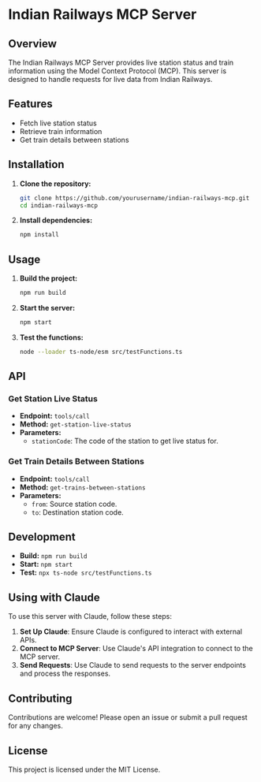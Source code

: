 # Indian Railways MCP Server

## Overview

The Indian Railways MCP Server provides live station status and train information using the Model Context Protocol (MCP). This server is designed to handle requests for live data from Indian Railways.

## Features

- Fetch live station status
- Retrieve train information
- Get train details between stations

## Installation

1. **Clone the repository:**
   ```bash
   git clone https://github.com/yourusername/indian-railways-mcp.git
   cd indian-railways-mcp
   ```

2. **Install dependencies:**
   ```bash
   npm install
   ```

## Usage

1. **Build the project:**
   ```bash
   npm run build
   ```

2. **Start the server:**
   ```bash
   npm start
   ```

3. **Test the functions:**
   ```bash
   node --loader ts-node/esm src/testFunctions.ts
   ```

## API

### Get Station Live Status

- **Endpoint:** `tools/call`
- **Method:** `get-station-live-status`
- **Parameters:**
  - `stationCode`: The code of the station to get live status for.

### Get Train Details Between Stations

- **Endpoint:** `tools/call`
- **Method:** `get-trains-between-stations`
- **Parameters:**
  - `from`: Source station code.
  - `to`: Destination station code.

## Development

- **Build:** `npm run build`
- **Start:** `npm start`
- **Test:** `npx ts-node src/testFunctions.ts`

## Using with Claude

To use this server with Claude, follow these steps:

1. **Set Up Claude**: Ensure Claude is configured to interact with external APIs.
2. **Connect to MCP Server**: Use Claude's API integration to connect to the MCP server.
3. **Send Requests**: Use Claude to send requests to the server endpoints and process the responses.

## Contributing

Contributions are welcome! Please open an issue or submit a pull request for any changes.

## License

This project is licensed under the MIT License.